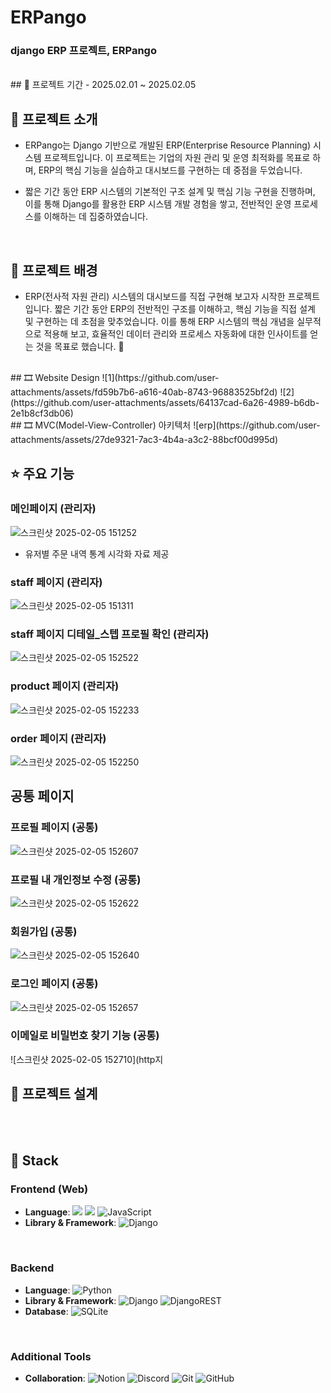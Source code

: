 
<h1 align="left">ERPango</h1>
<h3 align="left">django ERP 프로젝트, ERPango</h3>

<br/>
## 🚀 프로젝트 기간
- 2025.02.01 ~ 2025.02.05

## 📝 프로젝트 소개
- ERPango는 Django 기반으로 개발된 ERP(Enterprise Resource Planning) 시스템 프로젝트입니다.
이 프로젝트는 기업의 자원 관리 및 운영 최적화를 목표로 하며, ERP의 핵심 기능을 실습하고 대시보드를 구현하는 데 중점을 두었습니다.

- 짧은 기간 동안 ERP 시스템의 기본적인 구조 설계 및 핵심 기능 구현을 진행하며, 이를 통해 Django를 활용한 ERP 시스템 개발 경험을 쌓고, 전반적인 운영 프로세스를 이해하는 데 집중하였습니다. 

<br/>

## 🌁 프로젝트 배경
-  ERP(전사적 자원 관리) 시스템의 대시보드를 직접 구현해 보고자 시작한 프로젝트입니다. 짧은 기간 동안 ERP의 전반적인 구조를 이해하고, 핵심 기능을 직접 설계 및 구현하는 데 초점을 맞추었습니다. 이를 통해 ERP 시스템의 핵심 개념을 실무적으로 적용해 보고, 효율적인 데이터 관리와 프로세스 자동화에 대한 인사이트를 얻는 것을 목표로 했습니다. 🚀

<br/>
## 🎞 Website Design
![1](https://github.com/user-attachments/assets/fd59b7b6-a616-40ab-8743-96883525bf2d)
![2](https://github.com/user-attachments/assets/64137cad-6a26-4989-b6db-2e1b8cf3db06)

<br/>
 ## 🎞 MVC(Model-View-Controller) 아키텍처
![erp](https://github.com/user-attachments/assets/27de9321-7ac3-4b4a-a3c2-88bcf00d995d)

<br/>

## ⭐ 주요 기능
### 메인페이지 (관리자)
![스크린샷 2025-02-05 151252](https://github.com/user-attachments/assets/185780f9-1e35-4ff7-a741-18f2f693b250)
- 유저별 주문 내역 통계 시각화 자료 제공

### staff 페이지 (관리자)
![스크린샷 2025-02-05 151311](https://github.com/user-attachments/assets/a672310a-b731-4967-90cc-d6a738ac7369)

### staff 페이지 디테일_스텝 프로필 확인 (관리자)
![스크린샷 2025-02-05 152522](https://github.com/user-attachments/assets/7077d93c-b18e-4483-a100-83e7009e036f)

### product 페이지 (관리자)
![스크린샷 2025-02-05 152233](https://github.com/user-attachments/assets/e1f51662-5fe0-4d93-bf41-cbf97e9d0ab5)

### order 페이지 (관리자)
![스크린샷 2025-02-05 152250](https://github.com/user-attachments/assets/3b75c037-354f-4ebc-b3d4-e1fe7d2db8b6)

## 공통 페이지
### 프로필 페이지 (공통)
![스크린샷 2025-02-05 152607](https://github.com/user-attachments/assets/fb103dab-eec1-42ab-a4e5-8845ae543efb)

### 프로필 내 개인정보 수정 (공통)
![스크린샷 2025-02-05 152622](https://github.com/user-attachments/assets/1c6fe6f2-959d-427b-acc5-cc4cbf4e18fb)

### 회원가입 (공통)
![스크린샷 2025-02-05 152640](https://github.com/user-attachments/assets/19ce60ba-8a14-4d7a-83d4-ecce14f7a837)

### 로그인 페이지 (공통)
![스크린샷 2025-02-05 152657](https://github.com/user-attachments/assets/d5f40722-5737-46a0-abfb-b60f790c2a0b)

### 이메일로 비밀번호 찾기 기능 (공통)
![스크린샷 2025-02-05 152710](http지

## 🔨 프로젝트 설계


<br/>

<br/>

## 🔧 Stack
### **Frontend (Web)**
- **Language**: <img src="https://img.shields.io/badge/HTML5-E34F26?style=for-the-badge&logo=HTML5&logoColor=white"> <img src="https://img.shields.io/badge/CSS3-1572B6?style=for-the-badge&logo=CSS3&logoColor=white"> ![JavaScript](https://img.shields.io/badge/javascript-%23323330.svg?style=for-the-badge&logo=javascript&logoColor=%23F7DF1E)
- **Library & Framework**: ![Django](https://img.shields.io/badge/django-%23092E20.svg?style=for-the-badge&logo=django&logoColor=white)
<br/>

### **Backend**
- **Language**: ![Python](https://img.shields.io/badge/python-3670A0?style=for-the-badge&logo=python&logoColor=ffdd54)
- **Library & Framework**: ![Django](https://img.shields.io/badge/django-%23092E20.svg?style=for-the-badge&logo=django&logoColor=white) ![DjangoREST](https://img.shields.io/badge/DJANGO-REST-ff1709?style=for-the-badge&logo=django&logoColor=white&color=ff1709&labelColor=gray) 
- **Database**: ![SQLite](https://img.shields.io/badge/sqlite-%2307405e.svg?style=for-the-badge&logo=sqlite&logoColor=white)
<br/>

### **Additional Tools**
- **Collaboration**: ![Notion](https://img.shields.io/badge/Notion-%23000000.svg?style=for-the-badge&logo=notion&logoColor=white) ![Discord](https://img.shields.io/badge/Discord-%235865F2.svg?style=for-the-badge&logo=discord&logoColor=white) ![Git](https://img.shields.io/badge/git-%23F05033.svg?style=for-the-badge&logo=git&logoColor=white) ![GitHub](https://img.shields.io/badge/github-%23121011.svg?style=for-the-badge&logo=github&logoColor=white)

<br/>



